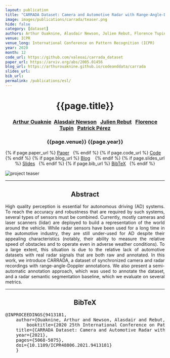 ```yaml
---
layout: publication
title: "CARRADA Dataset: Camera and Automotive Radar with Range-Angle-Doppler Annotations"
image: images/publications/carrada/teaser.png
hide: false
category: [dataset]
authors: Arthur Ouaknine, Alasdair Newson, Julien Rebut, Florence Tupin and Patrick Pérez
venue: ICPR
venue_long: International Conference on Pattern Recognition (ICPR)
year: 2020
month: 12
code_url: https://github.com/valeoai/carrada_dataset
paper_url: https://arxiv.org/abs/2005.01456
blog_url: https://arthurouaknine.github.io/codeanddata/carrada
slides_url: 
bib_url: 
permalink: /publications/esl/
---
```


<h1 align="center"> {{page.title}} </h1>
<!-- Simple call of authors -->
<!-- <h3 align="center"> {{page.authors}} </h3> -->
<!-- Alternatively you can add links to author pages -->
<h3 align="center"> <a href="https://arthurouaknine.github.io/">Arthur Ouaknie</a>&nbsp;&nbsp;<a href="https://sites.google.com/site/alasdairnewson/">Alasdair Newson</a>&nbsp;&nbsp; <a href="https://scholar.google.com/citations?user=BJcQNcoAAAAJ&hl=fr">Julien Rebut</a>&nbsp;&nbsp; <a href="https://perso.telecom-paristech.fr/tupin/">Florence Tupin</a>&nbsp;&nbsp; <a href="https://ptrckprz.github.io/">Patrick Pérez</a> </h3>


<h3 align="center"> {{page.venue}} {{page.year}} </h3>

<div align="center">
  <p>
    {% if page.paper_url %}
    <a href="{{ page.paper_url }}"><i class="far fa-file-pdf"></i> Paper</a>&nbsp;&nbsp;
    {% endif %}
    {% if page.code_url %}
    <a href="{{ page.code_url }}"><i class="fab fa-github"></i> Code</a> &nbsp;&nbsp;
    {% endif %}
    {% if page.blog_url %}
    <a href="{{ page.blog_url }}"><i class="fab fa-blogger"></i> Blog</a> &nbsp;&nbsp;
    {% endif %}
    {% if page.slides_url %}
    <a href="{{ page.slides_url }}"><i class="far fa-file-pdf"></i> Slides</a>&nbsp;&nbsp;
    {% endif %}
    {% if page.bib_url %}
    <a href="{{ page.bib_url}}"><i class="far fa-file-alt"></i> BibTeX</a>&nbsp;&nbsp;
    {% endif %}
  </p>
</div>

<div class="publication-teaser">
    <img src="../../{{ page.image }}" alt="project teaser"/>
</div>


<hr>

<h2  align="center"> Abstract</h2>

<p align="justify">High quality perception is essential for autonomous driving (AD) systems. To reach the accuracy and robustness that are required by such systems, several types of sensors must be combined. Currently, mostly cameras and laser scanners (lidar) are deployed to build a representation of the world around the vehicle. While radar sensors have been used for a long time in the automotive industry, they are still under-used for AD despite their appealing characteristics (notably, their ability to measure the relative speed of obstacles and to operate even in adverse weather conditions). To a large extent, this situation is due to the relative lack of automotive datasets with real radar signals that are both raw and annotated. In this work, we introduce CARRADA, a dataset of synchronized camera and radar recordings with range-angle-Doppler annotations. We also present a semi-automatic annotation approach, which was used to annotate the dataset, and a radar semantic segmentation baseline, which we evaluate on several metrics.

</p>

<hr>


<h2  align="center">BibTeX</h2>
<left>
  <pre class="bibtex-box">
@INPROCEEDINGS{9413181,
	author={Ouaknine, Arthur and Newson, Alasdair and Rebut, Julien and Tupin, Florence and Pérez, Patrick},
    	booktitle={2020 25th International Conference on Pattern Recognition (ICPR)},
	title={CARRADA Dataset: Camera and Automotive Radar with Range- Angle- Doppler Annotations},
	year={2021},
	pages={5068-5075},
	doi={10.1109/ICPR48806.2021.9413181}
	}
</pre>
</left>

<br>